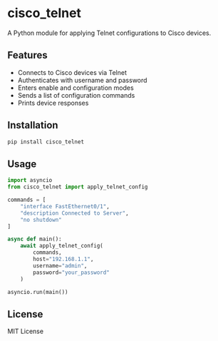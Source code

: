# cisco_telnet

A Python module for applying Telnet configurations to Cisco devices.

## Features

- Connects to Cisco devices via Telnet
- Authenticates with username and password
- Enters enable and configuration modes
- Sends a list of configuration commands
- Prints device responses

## Installation

```sh
pip install cisco_telnet
```

## Usage

```python
import asyncio
from cisco_telnet import apply_telnet_config

commands = [
    "interface FastEthernet0/1",
    "description Connected to Server",
    "no shutdown"
]

async def main():
    await apply_telnet_config(
        commands,
        host="192.168.1.1",
        username="admin",
        password="your_password"
    )

asyncio.run(main())
```

## License

MIT License